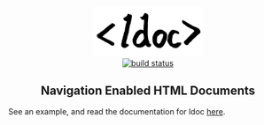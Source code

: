 <div align="center">
<img src="img/logo.png" width="200px"></img>
<br>
<a href="https://travis-ci.org/adambertrandberger/l"><img alt="build status" src="https://travis-ci.org/adambertrandberger/l.svg?branch=master"></img></a>
<h2>Navigation Enabled HTML Documents</h2>
</div>

See an example, and read the documentation for ldoc [here](https://adambertrandberger.github.io/ldoc/docs]).
